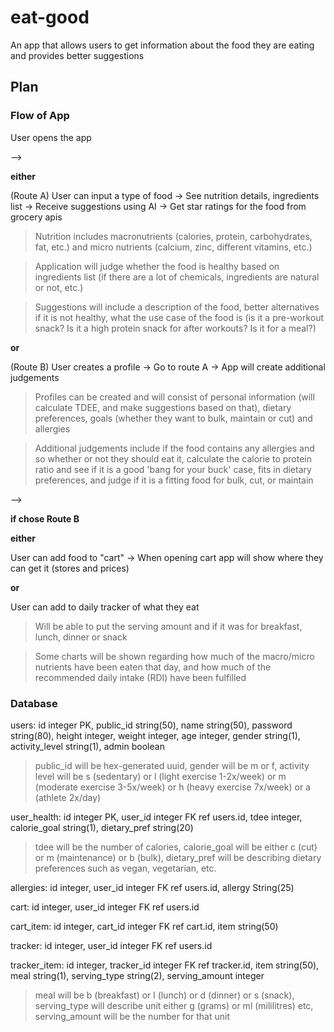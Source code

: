 # eat-good
An app that allows users to get information about the food they are eating and provides better suggestions

## Plan
### Flow of App
User opens the app

-->

**either**

(Route A)
User can input a type of food -> See nutrition details, ingredients list -> Receive suggestions using AI -> Get star ratings for the food from grocery apis

> Nutrition includes macronutrients (calories, protein, carbohydrates, fat, etc.) and micro nutrients (calcium, zinc, different vitamins, etc.)

> Application will judge whether the food is healthy based on ingredients list (if there are a lot of chemicals, ingredients are natural or not, etc.)

> Suggestions will include a description of the food, better alternatives if it is not healthy, what the use case of the food is (is it a pre-workout snack? Is it a high protein snack for after workouts? Is it for a meal?)

**or**

(Route B)
User creates a profile -> Go to route A -> App will create additional judgements

> Profiles can be created and will consist of personal information (will calculate TDEE, and make suggestions based on that), dietary preferences, goals (whether they want to bulk, maintain or cut) and allergies

> Additional judgements include if the food contains any allergies and so whether or not they should eat it, calculate the calorie to protein ratio and see if it is a good 'bang for your buck' case, fits in dietary preferences, and judge if it is a fitting food for bulk, cut, or maintain

-->

**if chose Route B**

**either**

User can add food to "cart" -> When opening cart app will show where they can get it (stores and prices)

**or**

User can add to daily tracker of what they eat

> Will be able to put the serving amount and if it was for breakfast, lunch, dinner or snack

> Some charts will be shown regarding how much of the macro/micro nutrients have been eaten that day, and how much of the recommended daily intake (RDI) have been fulfilled

### Database

users: id integer PK, public_id string(50), name string(50), password string(80), height integer, weight integer, age integer, gender string(1), activity_level string(1), admin boolean

> public_id will be hex-generated uuid, gender will be m or f, activity level will be s (sedentary) or l (light exercise 1-2x/week) or m (moderate exercise 3-5x/week) or h (heavy exercise 7x/week) or a (athlete 2x/day)

user_health: id integer PK, user_id integer FK ref users.id, tdee integer, calorie_goal string(1), dietary_pref string(20)

> tdee will be the number of calories, calorie_goal will be either c (cut) or m (maintenance) or b (bulk), dietary_pref will be describing dietary preferences such as vegan, vegetarian, etc.

allergies: id integer, user_id integer FK ref users.id, allergy String(25)

cart: id integer, user_id integer FK ref users.id

cart_item: id integer, cart_id integer FK ref cart.id, item string(50)

tracker: id integer, user_id integer FK ref users.id

tracker_item: id integer, tracker_id integer FK ref tracker.id, item string(50), meal string(1), serving_type string(2), serving_amount integer

> meal will be b (breakfast) or l (lunch) or d (dinner) or s (snack), serving_type will describe unit either g (grams) or ml (mililitres) etc, serving_amount will be the number for that unit
